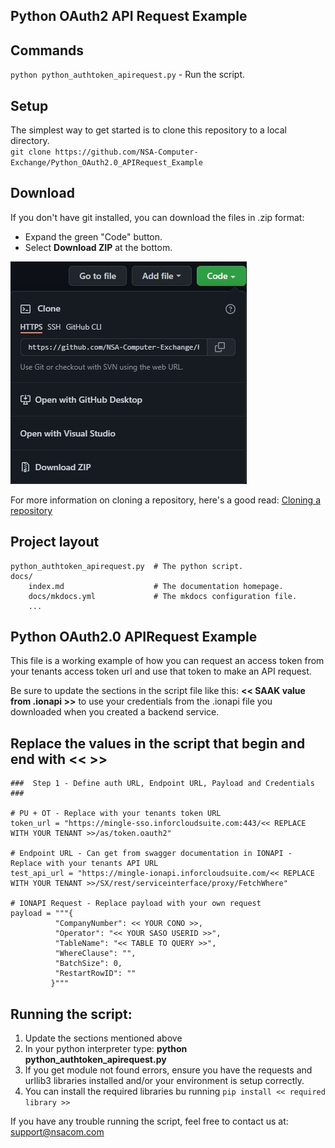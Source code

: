 ## Python OAuth2 API Request Example



## Commands

`python python_authtoken_apirequest.py` - Run the script.

## Setup

The simplest way to get started is to clone this repository to a local directory.  
`git clone https://github.com/NSA-Computer-Exchange/Python_OAuth2.0_APIRequest_Example`

## Download

If you don't have git installed, you can download the files in .zip format:

* Expand the green "Code" button.
* Select __Download ZIP__ at the bottom.

![Download](img/download.jpg)

For more information on cloning a repository, here's a good read: [Cloning a repository](https://docs.github.com/en/repositories/creating-and-managing-repositories/cloning-a-repository)

## Project layout

    python_authtoken_apirequest.py  # The python script.
    docs/
        index.md                    # The documentation homepage.
        docs/mkdocs.yml             # The mkdocs configuration file.                              
        ...                       


## Python OAuth2.0 APIRequest Example

This file is a working example of how you can request an access token from your tenants access token url and use that token to make an API request.

Be sure to update the sections in the script file like this: __<< SAAK value from .ionapi >>__ to use your credentials from the .ionapi file you downloaded when you created a backend service.  

## Replace the values in the script that begin and end with << >>

    ###  Step 1 - Define auth URL, Endpoint URL, Payload and Credentials  ###

    # PU + OT - Replace with your tenants token URL
    token_url = "https://mingle-sso.inforcloudsuite.com:443/<< REPLACE WITH YOUR TENANT >>/as/token.oauth2"

    # Endpoint URL - Can get from swagger documentation in IONAPI - Replace with your tenants API URL
    test_api_url = "https://mingle-ionapi.inforcloudsuite.com/<< REPLACE WITH YOUR TENANT >>/SX/rest/serviceinterface/proxy/FetchWhere"

    # IONAPI Request - Replace payload with your own request
    payload = """{
              "CompanyNumber": << YOUR CONO >>,
              "Operator": "<< YOUR SASO USERID >>",
              "TableName": "<< TABLE TO QUERY >>",
              "WhereClause": "",
              "BatchSize": 0,
              "RestartRowID": ""
             }"""

## Running the script: 
1. Update the sections mentioned above  
2. In your python interpreter type: __python python_authtoken_apirequest.py__  
3. If you get module not found errors, ensure you have the requests and urllib3 libraries installed and/or your environment is setup correctly.  
4. You can install the required libraries bu running `pip install << required library >>`

If you have any trouble running the script, feel free to contact us at: [support@nsacom.com](mailto:support@nsacom.com)